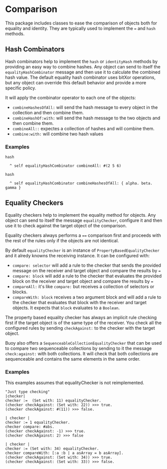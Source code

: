 # Comparison

This package includes classes to ease the comparison of objects both for equality and identity. They are typically used to implement the `=` and `hash` methods.

## Hash Combinators
Hash combinators help to implement the `hash` or `identityHash` methods by providing an easy way to combine hashes. Any object can send to itself the `equalityHashCombinator` message and then use it to calculate the combined hash value. The default equality hash combinator uses bitXor operations, but any object can override this default behavior and provide a more specific policy.

It will apply the combinator operator to each one of the objects:
- `combineHashesOfAll:` will send the hash message to every object in the collection and then combine them.
- `combineHashOf:with:` will send the hash message to the two objects and then combine them.
- `combineAll::` expectes a collection of hashes and will combine them.
- `combine:with:` will combine two hash values

### Examples

```smalltalk
hash

  ^ self equalityHashCombinator combineAll: #(2 5 6)

hash

  ^ self equalityHashCombinator combineHashesOfAll: { alpha. beta. gamma }
```

## Equality Checkers
Equality checkers help to implement the equality method for objects. Any object can send to itself the message `equalityChecker`, configure it and then use it to check against the target object of the comparison.

Equality checkers always performs a `==` comparison first and proceeds with the rest of the rules only if the objects are not identical.

By default `equalityChecker` is an instance of `PropertyBasedEqualityChecker` and it alredy knowns the receiving instance. It can be configured with:
- `compare: selector` will add a rule to the checker that sends the provided message on the receiver and target object and compare the results by `=`
- `compare: block` will add a rule to the checker that evaluates the provided block on the receiver and target object and compare the results by `=`
- `compareAll:` it's like `compare:` but receives a collection of selectors or blocks.
- `compareWith: block` receives a two argument block and will add a rule to the checker that evaluates that block with the receiver and target objects. It expects that `block` evaluates to a `Boolean`.

The property based equality checker has always an implicit rule checking first if the target object is of the same type of the receiver. You check all the configured rules by sending `checkAgainst:` to the checker with the target object.

Buoy also offers a `SequenceableCollectionEqualityChecker` that can be used to compare two sequenceable collections by sending to it the message `check:against:` with both collections. It will check that both collections are sequenceable and contains the same elements in the same order.

### Examples

This examples assumes that equalityChecker is not reimplemented.

```smalltalk
"Just type checking"
|checker|
checker :=  (Set with: 11) equalityChecker.
(checker checkAgainst: (Set with: 22)) >>> true.
(checker checkAgainst: #(11)) >>> false.
```

```smalltalk
| checker |
checker := 1 equalityChecker.
checker compare: #abs.
(checker checkAgainst: -1) >>> true.
(checker checkAgainst: 2) >>> false      
```

```smalltalk
| checker |
checker := (Set with: 34) equalityChecker.
checker compareWith: [:a :b | a asArray = b asArray].
(checker checkAgainst: (Set with: 34)) >>> true.
(checker checkAgainst: (Set with: 33)) >>> false.
```
